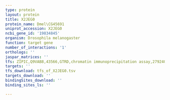 ```yaml
---
type: protein
layout: protein
title: X2JEG0
protein_name: Dmel\CG45691
uniprot_accession: X2JEG0
ncbi_gene_id: '19834845'
organism: Drosophila melanogaster
function: target gene
number_of_interactions: '1'
orthologs: ''
jaspar_matrices: ''
tfs: ZIPIC,Q9VAB8,43566,GTRD,chromatin immunoprecipitation assay,27924024%5Buid%5D,No
targets: ''
tfs_download: tfs_of_X2JEG0.tsv
targets_download: ''
bindingSites_download: ''
binding_sites_ls: ''

---
```


